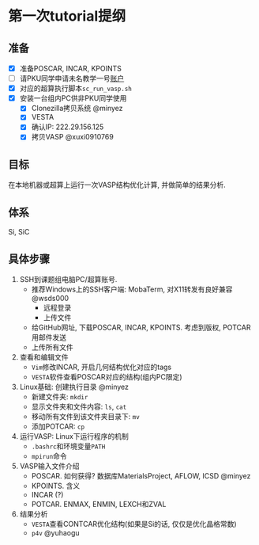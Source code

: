 # 第一次tutorial提纲

## 准备

- [x] 准备POSCAR, INCAR, KPOINTS
- [ ] 请PKU同学申请未名教学一号[账户](http://hpc.pku.edu.cn/apply_edu_login.html)
- [x] 对应的超算执行脚本`sc_run_vasp.sh`
- [x] 安装一台组内PC供非PKU同学使用
  - [x] Clonezilla拷贝系统 @minyez
  - [x] VESTA
  - [x] 确认IP: 222.29.156.125
  - [x] 拷贝VASP @xuxi0910769

## 目标

在本地机器或超算上运行一次VASP结构优化计算, 并做简单的结果分析.

## 体系

Si, SiC

## 具体步骤

1. SSH到课题组电脑PC/超算账号.
    - 推荐Windows上的SSH客户端: MobaTerm, 对X11转发有良好兼容 @wsds000
      - 远程登录
      - 上传文件
    - 给GitHub网址, 下载POSCAR, INCAR, KPOINTS. 考虑到版权, POTCAR用邮件发送
    - 上传所有文件
2. 查看和编辑文件
    - `Vim`修改INCAR, 开启几何结构优化对应的tags
    - `VESTA`软件查看POSCAR对应的结构(组内PC限定)
3. Linux基础: 创建执行目录 @minyez
    - 新建文件夹: `mkdir`
    - 显示文件夹和文件内容: `ls`, `cat`
    - 移动所有文件到该文件夹目录下: `mv`
    - 添加POTCAR: `cp`
4. 运行VASP: Linux下运行程序的机制
    - `.bashrc`和环境变量`PATH`
    - `mpirun`命令
5. VASP输入文件介绍
    - POSCAR. 如何获得? 数据库MaterialsProject, AFLOW, ICSD @minyez
    - KPOINTS. 含义
    - INCAR (?)
    - POTCAR. ENMAX, ENMIN, LEXCH和ZVAL
6. 结果分析
    - `VESTA`查看CONTCAR优化结构(如果是Si的话, 仅仅是优化晶格常数)
    - `p4v` @yuhaogu
